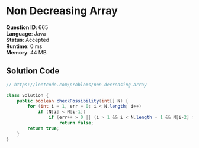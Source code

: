 # Non Decreasing Array

**Question ID**: 665  
**Language**: Java  
**Status**: Accepted  
**Runtime**: 0 ms  
**Memory**: 44 MB  

## Solution Code
```java
// https://leetcode.com/problems/non-decreasing-array

class Solution {
    public boolean checkPossibility(int[] N) {
        for (int i = 1, err = 0; i < N.length; i++)
            if (N[i] < N[i-1])
                if (err++ > 0 || (i > 1 && i < N.length - 1 && N[i-2] > N[i] && N[i+1] < N[i-1]))
                    return false;
        return true;
    }
}
```
